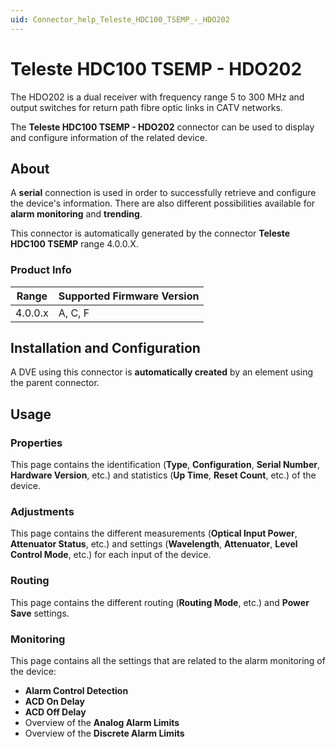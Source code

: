 ```yaml
---
uid: Connector_help_Teleste_HDC100_TSEMP_-_HDO202
---
```


# Teleste HDC100 TSEMP - HDO202

The HDO202 is a dual receiver with frequency range 5 to 300 MHz and output switches for return path fibre optic links in CATV networks.

The **Teleste HDC100 TSEMP - HDO202** connector can be used to display and configure information of the related device.

## About

A **serial** connection is used in order to successfully retrieve and configure the device's information. There are also different possibilities available for **alarm monitoring** and **trending**.

This connector is automatically generated by the connector **Teleste HDC100 TSEMP** range 4.0.0.X.

### Product Info

| Range | Supported Firmware Version |
|------------------|-----------------------------|
| 4.0.0.x          | A, C, F                     |

## Installation and Configuration

A DVE using this connector is **automatically created** by an element using the parent connector.

## Usage

### Properties

This page contains the identification (**Type**, **Configuration**, **Serial Number**, **Hardware Version**, etc.) and statistics (**Up Time**, **Reset Count**, etc.) of the device.

### Adjustments

This page contains the different measurements (**Optical Input Power**, **Attenuator Status**, etc.) and settings (**Wavelength**, **Attenuator**, **Level Control Mode**, etc.) for each input of the device.

### Routing

This page contains the different routing (**Routing Mode**, etc.) and **Power Save** settings.

### Monitoring

This page contains all the settings that are related to the alarm monitoring of the device:

- **Alarm Control Detection**
- **ACD On Delay**
- **ACD Off Delay**
- Overview of the **Analog Alarm Limits**
- Overview of the **Discrete Alarm Limits**
